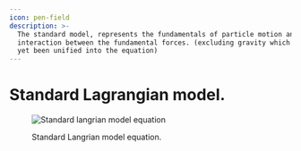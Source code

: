 ```yaml
---
icon: pen-field
description: >-
  The standard model, represents the fundamentals of particle motion and the
  interaction between the fundamental forces. (excluding gravity which has not
  yet been unified into the equation)
---
```


# Standard Lagrangian model.

<figure><img src="../../.gitbook/assets/Standard model.webp" alt="Standard langrian model equation"><figcaption><p>Standard Langrian model equation.</p></figcaption></figure>
